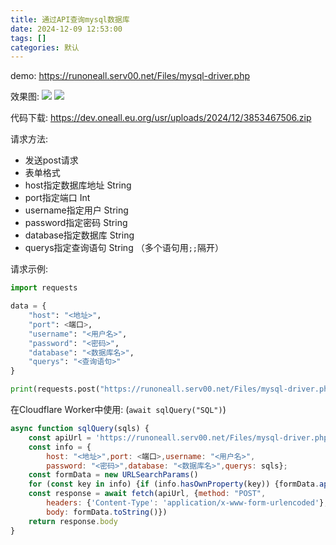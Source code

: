 ```yaml
---
title: 通过API查询mysql数据库
date: 2024-12-09 12:53:00
tags: []
categories: 默认
---
```


demo: https://runoneall.serv00.net/Files/mysql-driver.php

效果图:
![](https://s.rmimg.com/2024-11-18/1731916381-650299-2024-11-18-34935.png)
![](https://s.rmimg.com/2024-11-18/1731916384-725557-2024-11-18-35001.png)

代码下载:
https://dev.oneall.eu.org/usr/uploads/2024/12/3853467506.zip

请求方法:

- 发送post请求
- 表单格式
- host指定数据库地址 String
- port指定端口 Int
- username指定用户 String
- password指定密码 String
- database指定数据库 String
- querys指定查询语句 String （多个语句用`;;`隔开）

请求示例:

```python
import requests

data = {
    "host": "<地址>",
    "port": <端口>,
    "username": "<用户名>",
    "password": "<密码>",
    "database": "<数据库名>",
    "querys": "<查询语句>"
}

print(requests.post("https://runoneall.serv00.net/Files/mysql-driver.php", data=data).text)
```

在Cloudflare Worker中使用: (`await sqlQuery("SQL")`)

```js
async function sqlQuery(sqls) {
    const apiUrl = 'https://runoneall.serv00.net/Files/mysql-driver.php'
    const info = {
        host: "<地址>",port: <端口>,username: "<用户名>",
        password: "<密码>",database: "<数据库名>",querys: sqls};
    const formData = new URLSearchParams()
    for (const key in info) {if (info.hasOwnProperty(key)) {formData.append(key, info[key])}}
    const response = await fetch(apiUrl, {method: "POST",
        headers: {'Content-Type': 'application/x-www-form-urlencoded'},
        body: formData.toString()})
    return response.body
}
```
